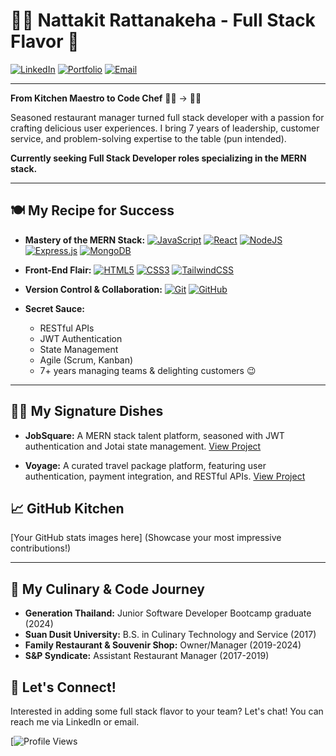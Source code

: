 # 👨‍🍳 Nattakit Rattanakeha - Full Stack Flavor 🍔

[![LinkedIn](https://img.shields.io/badge/LinkedIn-0077B5?style=for-the-badge&logo=linkedin&logoColor=white)](https://www.linkedin.com/in/nattakit-rattanakeha/)
[![Portfolio](https://img.shields.io/badge/Portfolio-FF7139?style=for-the-badge&logo=Firefox-Browser&logoColor=white)](Your-Portfolio-URL) 
[![Email](https://img.shields.io/badge/Email-D14836?style=for-the-badge&logo=gmail&logoColor=white)](mailto:nattakit.rattanakeha@gmail.com)

---

**From Kitchen Maestro to Code Chef** 👨‍🍳 → 👨‍💻

Seasoned restaurant manager turned full stack developer with a passion for crafting delicious user experiences. I bring 7 years of leadership, customer service, and problem-solving expertise to the table (pun intended).

**Currently seeking Full Stack Developer roles specializing in the MERN stack.**

---

## 🍽️ My Recipe for Success

* **Mastery of the MERN Stack:**
[![JavaScript](https://img.shields.io/badge/javascript-%23323330.svg?style=for-the-badge&logo=javascript&logoColor=%23F7DF1E)](#)
[![React](https://img.shields.io/badge/react-%2320232a.svg?style=for-the-badge&logo=react&logoColor=%2361DAFB)](#)
[![NodeJS](https://img.shields.io/badge/node.js-6DA55F?style=for-the-badge&logo=node.js&logoColor=white)](#)
[![Express.js](https://img.shields.io/badge/express.js-%23404d59.svg?style=for-the-badge&logo=express&logoColor=%2361DAFB)](#)
[![MongoDB](https://img.shields.io/badge/MongoDB-%234ea94b.svg?style=for-the-badge&logo=mongodb&logoColor=white)](#)

* **Front-End Flair:**
[![HTML5](https://img.shields.io/badge/html5-%23E34F26.svg?style=for-the-badge&logo=html5&logoColor=white)](#)
[![CSS3](https://img.shields.io/badge/css3-%231572B6.svg?style=for-the-badge&logo=css3&logoColor=white)](#)
[![TailwindCSS](https://img.shields.io/badge/tailwindcss-%2338B2AC.svg?style=for-the-badge&logo=tailwind-css&logoColor=white)](#)

* **Version Control & Collaboration:**
[![Git](https://img.shields.io/badge/git-%23F05033.svg?style=for-the-badge&logo=git&logoColor=white)](#)
[![GitHub](https://img.shields.io/badge/github-%23121011.svg?style=for-the-badge&logo=github&logoColor=white)](#)

* **Secret Sauce:**
    * RESTful APIs
    * JWT Authentication
    * State Management
    * Agile (Scrum, Kanban)
    * 7+ years managing teams & delighting customers 😉

---

## 👨‍🍳 My Signature Dishes

* **JobSquare:** A MERN stack talent platform, seasoned with JWT authentication and Jotai state management.
[View Project](project-link-here)

* **Voyage:** A curated travel package platform, featuring user authentication, payment integration, and RESTful APIs.
[View Project](project-link-here)

## 📈 GitHub Kitchen

[Your GitHub stats images here]  (Showcase your most impressive contributions!)

---

## 📖 My Culinary & Code Journey

* **Generation Thailand:** Junior Software Developer Bootcamp graduate (2024)
* **Suan Dusit University:** B.S. in Culinary Technology and Service (2017)
* **Family Restaurant & Souvenir Shop:** Owner/Manager (2019-2024)
* **S&P Syndicate:** Assistant Restaurant Manager (2017-2019)


## 💬 Let's Connect!

Interested in adding some full stack flavor to your team?  Let's chat! You can reach me via LinkedIn or email. 

[![Profile Views](https://visitcount.itsvg.in/api?id=SmileNattakit&icon=0&color=0) 
